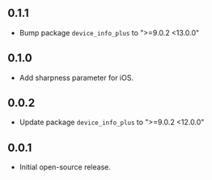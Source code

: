 ## 0.1.1

- Bump package `device_info_plus` to ">=9.0.2 <13.0.0"

## 0.1.0

- Add sharpness parameter for iOS.

## 0.0.2

- Update package `device_info_plus` to ">=9.0.2 <12.0.0"

## 0.0.1

- Initial open-source release.
